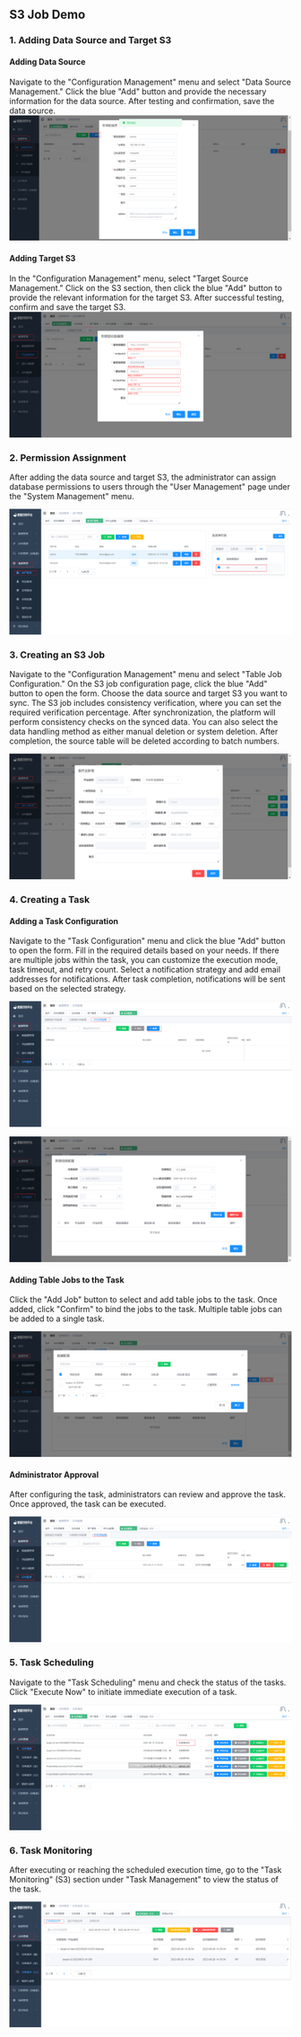 ## S3 Job Demo

### 1. Adding Data Source and Target S3

#### Adding Data Source
Navigate to the "Configuration Management" menu and select "Data Source Management." Click the blue "Add" button and provide the necessary information for the data source. After testing and confirmation, save the data source.
![image-20230621132912082](../../images/whalealDataImages/image-20230621132912082.png)


#### Adding Target S3

In the "Configuration Management" menu, select "Target Source Management." Click on the S3 section, then click the blue "Add" button to provide the relevant information for the target S3. After successful testing, confirm and save the target S3.
![Add Target S3.png](../../images/whalealDataImages/新增目标S3.png)


### 2. Permission Assignment

After adding the data source and target S3, the administrator can assign database permissions to users through the "User Management" page under the "System Management" menu.

![s3权限分配.png](../../images/whalealDataImages/s3权限分配.png)


### 3. Creating an S3 Job

Navigate to the "Configuration Management" menu and select "Table Job Configuration." On the S3 job configuration page, click the blue "Add" button to open the form. Choose the data source and target S3 you want to sync. The S3 job includes consistency verification, where you can set the required verification percentage. After synchronization, the platform will perform consistency checks on the synced data. You can also select the data handling method as either manual deletion or system deletion. After completion, the source table will be deleted according to batch numbers.

![新建S3作业.png](../../images/whalealDataImages/新建S3作业.png)

### 4. Creating a Task


#### Adding a Task Configuration
Navigate to the "Task Configuration" menu and click the blue "Add" button to open the form. Fill in the required details based on your needs. If there are multiple jobs within the task, you can customize the execution mode, task timeout, and retry count. Select a notification strategy and add email addresses for notifications. After task completion, notifications will be sent based on the selected strategy.

![新增s3任务配置.png](../../images/whalealDataImages/新增s3任务配置.png)

![新增s3任务配置1.png](../../images/whalealDataImages/新增s3任务配置1.png)

#### Adding Table Jobs to the Task
Click the "Add Job" button to select and add table jobs to the task. Once added, click "Confirm" to bind the jobs to the task. Multiple table jobs can be added to a single task.

![添加s3表作业.png](../../images/whalealDataImages/添加s3表作业.png)

#### Administrator Approval

After configuring the task, administrators can review and approve the task. Once approved, the task can be executed.

![审核s3.png](../../images/whalealDataImages/审核s3.png)


### 5. Task Scheduling

Navigate to the "Task Scheduling" menu and check the status of the tasks. Click "Execute Now" to initiate immediate execution of a task.

![s3任务调度.png](../../images/whalealDataImages/s3任务调度.png)


### 6. Task Monitoring


After executing or reaching the scheduled execution time, go to the "Task Monitoring" (S3) section under "Task Management" to view the status of the task.

![s3任务监控.png](../../images/whalealDataImages/s3任务监控.png)

